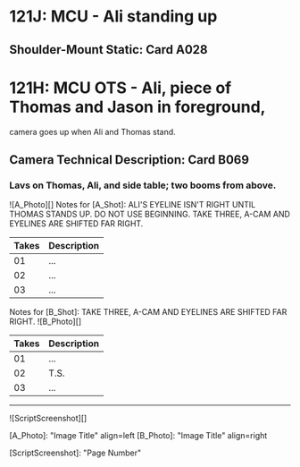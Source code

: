 # 121J: MCU - Ali standing up
## Shoulder-Mount Static: Card A028

# 121H: MCU OTS - Ali, piece of Thomas and Jason in foreground,
camera goes up when Ali and Thomas stand.
## Camera Technical Description: Card B069

### Lavs on Thomas, Ali, and side table; two booms from above.

![A_Photo][]
Notes for [A_Shot]: ALI'S EYELINE ISN'T RIGHT UNTIL THOMAS STANDS UP. DO NOT USE BEGINNING. TAKE THREE, A-CAM AND EYELINES ARE SHIFTED FAR RIGHT.

| Takes | Description |
|:---|:----|
| 01 | ... |
| 02 | ... |
| 03 | ... |

Notes for [B_Shot]: TAKE THREE, A-CAM AND EYELINES ARE SHIFTED FAR RIGHT.
![B_Photo][]

| Takes | Description |
|:---|:----|
| 01 | ... |
| 02 | T.S. |
| 03 | ... |

----

![ScriptScreenshot][]


[A_Photo]:  "Image Title" align=left
[B_Photo]:  "Image Title" align=right

[ScriptScreenshot]: "Page Number"